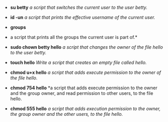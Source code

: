 * **su betty**
*a script that switches the current user to the user betty.*

* **id -un**
*a script that prints the effective username of the current user.*

* **groups**
* a script that prints all the groups the current user is part of.*

* **sudo chown betty hello**
*a script that changes the owner of the file hello to the user betty.*

* **touch hello**
*Write a script that creates an empty file called hello.*

* **chmod u+x hello**
*a script that adds execute permission to the owner of the file hello.*

* **chmod 754 hello**
*a script that adds execute permission to the owner and the group owner, and read permission to other users, to the file hello.

* **chmod 555 hello**
*a script that adds execution permission to the owner, the group owner and the other users, to the file hello.*
